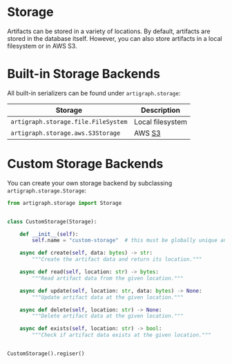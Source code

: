 # Storage

Artifacts can be stored in a variety of locations. By default, artifacts are stored in
the database itself. However, you can also store artifacts in a local filesystem or in
AWS S3.

# Built-in Storage Backends

All built-in serializers can be found under `artigraph.storage`:

| Storage                             | Description                          |
| ----------------------------------- | ------------------------------------ |
| `artigraph.storage.file.FileSystem` | Local filesystem                     |
| `artigraph.storage.aws.S3Storage`   | AWS [S3](https://aws.amazon.com/s3/) |

# Custom Storage Backends

You can create your own storage backend by subclassing `artigraph.storage.Storage`:

```python
from artigraph.storage import Storage


class CustomStorage(Storage):

    def __init__(self):
        self.name = "custom-storage"  # this must be globally unique and stable across versions

    async def create(self, data: bytes) -> str:
        """Create the artifact data and return its location."""

    async def read(self, location: str) -> bytes:
        """Read artifact data from the given location."""

    async def update(self, location: str, data: bytes) -> None:
        """Update artifact data at the given location."""

    async def delete(self, location: str) -> None:
        """Delete artifact data at the given location."""

    async def exists(self, location: str) -> bool:
        """Check if artifact data exists at the given location."""


CustomStorage().regiser()
```
